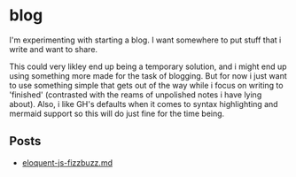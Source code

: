 # blog

I'm experimenting with starting a blog. I want somewhere to put stuff that i write and want to share.

This could very likley end up being a temporary solution,  and i might end up using something more made for the task of blogging. But for now i just want to use something simple that gets out of the way while i focus on writing to 'finished' (contrasted with the reams of unpolished notes i have lying about). Also, i like GH's defaults when it comes to syntax highlighting and mermaid support so this will do just fine for the time being.

## Posts
- [eloquent-js-fizzbuzz.md](posts/eloquent-js-fizzbuzz.md)